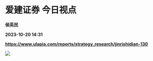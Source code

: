 # 爱建证券 今日视点
**侯英民**

**2023-10-20 14:31**

**https://www.ulapia.com/reports/strategy_research/jinrishidian-130**

![](https://img.ulapia.com/thumbnails/strategy_research/20231020/H3_AP202310201602159775_1.jpg)
